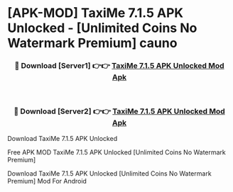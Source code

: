 # [APK-MOD] TaxiMe 7.1.5 APK Unlocked - [Unlimited Coins No Watermark Premium] cauno



<div align="center">
<h3>🔴 Download [Server1] 👉👉 <a href="https://momento.my/?title=TaxiMe_7.1.5_APK_Unlocked">TaxiMe 7.1.5 APK Unlocked Mod Apk</a></h3><br>

<h3>🔴 Download [Server2] 👉👉 <a href="https://momento.my/?title=TaxiMe_7.1.5_APK_Unlocked">TaxiMe 7.1.5 APK Unlocked Mod Apk</a></h3>
</div>



Download TaxiMe 7.1.5 APK Unlocked 

Free APK MOD TaxiMe 7.1.5 APK Unlocked [Unlimited Coins No Watermark Premium]

Download TaxiMe 7.1.5 APK Unlocked [Unlimited Coins No Watermark Premium] Mod For Android
